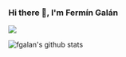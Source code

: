 ### Hi there 👋, I'm Fermín Galán

![](https://komarev.com/ghpvc/?username=fgalan)

![fgalan's github stats](https://github-readme-stats.vercel.app/api?username=fgalan)

<!--
**fgalan/fgalan** is a ✨ _special_ ✨ repository because its `README.md` (this file) appears on your GitHub profile.

Here are some ideas to get you started:

- 🔭 I’m currently working on ...
- 🌱 I’m currently learning ...
- 👯 I’m looking to collaborate on ...
- 🤔 I’m looking for help with ...
- 💬 Ask me about ...
- 📫 How to reach me: ...
- 😄 Pronouns: ...
- ⚡ Fun fact: ...
-->
